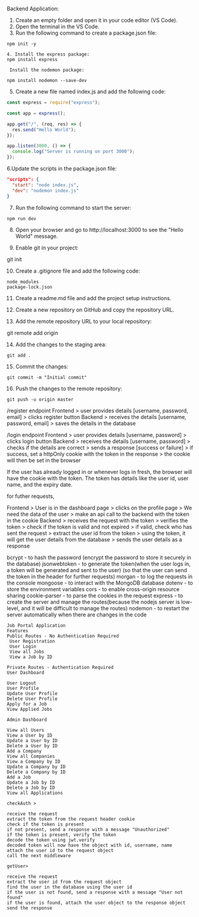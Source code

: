 Backend Application:

1. Create an empty folder and open it in your code editor (VS Code).
2. Open the terminal in the VS Code.
3. Run the following command to create a package.json file:
```
npm init -y
```
```
4. Install the express package:
npm install express
```
```
 Install the nodemon package:

npm install nodemon --save-dev
```

5. Create a new file named index.js and add the following code:
```javascript
const express = require("express");

const app = express();

app.get("/", (req, res) => {
  res.send("Hello World");
});

app.listen(3000, () => {
  console.log("Server is running on port 3000");
});
```

6.Update the scripts in the package.json file:
```json
"scripts": {
  "start": "node index.js",
  "dev": "nodemon index.js"
}
```
7. Run the following command to start the server:
```
npm run dev
```

8. Open your browser and go to http://localhost:3000 to see the "Hello World" message.

9. Enable git in your project:

git init

10. Create a .gitignore file and add the following code:
```
node_modules
package-lock.json
```

11. Create a readme.md file and add the project setup instructions.

12. Create a new repository on GitHub and copy the repository URL.

13. Add the remote repository URL to your local repository:

git remote add origin <repository-url>

14. Add the changes to the staging area:
```
git add .
```
15. Commit the changes:
```
git commit -m "Initial commit"
```

16. Push the changes to the remote repository:
```
git push -u origin master
```
/register endpoint Frontend > user provides details [username, password, email] > clicks register button Backend > receives the details [username, password, email] > saves the details in the database

/login endpoint Frontend > user provides details [username, password] > clicks login button Backend > receives the details [username, password] > checks if the details are correct > sends a response [success or failure] > if success, set a httpOnly cookie with the token in the response > the cookie will then be set in the browser

If the user has already logged in or whenever logs in fresh, the browser will have the cookie with the token. The token has details like the user id, user name, and the expiry date.

for futher requests,

Frontend > User is in the dashboard page > clicks on the profile page > We need the data of the user > make an api call to the backend with the token in the cookie Backend > receives the request with the token > verifies the token > check if the token is valid and not expired > if valid, check who has sent the request > extract the user id from the token > using the token, it will get the user details from the database > sends the user details as a response

bcrypt - to hash the password (encrypt the password to store it securely in the database) jsonwebtoken - to generate the token(when the user logs in, a token will be generated and sent to the user) (so that the user can send the token in the header for further requests) morgan - to log the requests in the console mongoose - to interact with the MongoDB database dotenv - to store the environment variables cors - to enable cross-origin resource sharing cookie-parser - to parse the cookies in the request express - to create the server and manage the routes(because the nodejs server is low-level, and it will be difficult to manage the routes) nodemon - to restart the server automatically when there are changes in the code

```
Job Portal Application
Features
Public Routes - No Authentication Required
 User Registration
 User Login
 View all Jobs
 View a Job by ID
 ```
 ```
Private Routes - Authentication Required
User Dashboard

 User Logout
 User Profile
 Update User Profile
 Delete User Profile
 Apply for a Job
 View Applied Jobs
 ```

 ```
Admin Dashboard

 View all Users
 View a User by ID
 Update a User by ID
 Delete a User by ID
 Add a Company
 View all Companies
 View a Company by ID
 Update a Company by ID
 Delete a Company by ID
 Add a Job
 Update a Job by ID
 Delete a Job by ID
 View all Applications
```

```
checkAuth >

receive the request
extract the token from the request header cookie
check if the token is present
if not present, send a response with a message "Unauthorized"
if the token is present, verify the token
decode the token using jwt.verify
decoded token will now have the object with id, username, name
attach the user id to the request object
call the next middleware
```

```
getUser>

receive the request
extract the user id from the request object
find the user in the database using the user id
if the user is not found, send a response with a message "User not found"
if the user is found, attach the user object to the response object
send the response